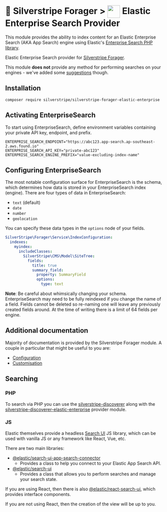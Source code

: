 # 🧺 Silverstripe Forager > <img src="https://www.elastic.co/android-chrome-192x192.png" style="height:40px; vertical-align:middle"/> Elastic Enterprise Search Provider

This module provides the ability to index content for an Elastic Enterprise Search (AKA App Search) engine using
Elastic's [Enterprise Search PHP library](https://github.com/elastic/enterprise-search-php).

Elastic Enterprise Search provider for [Silverstripe Forager](https://github.com/silverstripeltd/silverstripe-forager).

This module **does not** provide any method for performing searches on your engines - we've added some
[suggestions](#searching) though.

## Installation

`composer require silverstripe/silverstripe-forager-elastic-enterprise`

## Activating EnterpriseSearch

To start using EnterpriseSearch, define environment variables containing your private API key, endpoint, and prefix.

```
ENTERPRISE_SEARCH_ENDPOINT="https://abc123.app-search.ap-southeast-2.aws.found.io"
ENTERPRISE_SEARCH_API_KEY="private-abc123"
ENTERPRISE_SEARCH_ENGINE_PREFIX="value-excluding-index-name"
```

## Configuring EnterpriseSearch

The most notable configuration surface for EnterpriseSearch is the schema, which determines how data is stored in your
EnterpriseSearch index (engine). There are four types of data in EnterpriseSearch:

- `text` (default)
- `date`
- `number`
- `geolocation`

You can specify these data types in the `options` node of your fields.

```yaml
SilverStripe\Forager\Service\IndexConfiguration:
  indexes:
    myindex:
      includeClasses:
        SilverStripe\CMS\Model\SiteTree:
          fields:
            title: true
            summary_field:
              property: SummaryField
              options:
                type: text
```

**Note**: Be careful about whimsically changing your schema. EnterpriseSearch may need to be fully reindexed if you
change the name of a field. Fields cannot be deleted so re-naming one will leave any previously created fields around.
At the time of writing there is a limit of 64 fields per engine.

## Additional documentation

Majority of documentation is provided by the Silverstripe Forager module. A couple in particular that might be
useful to you are:

- [Configuration](https://github.com/silverstripeltd/silverstripe-forager/blob/1/docs/en/configuration.md)
- [Customisation](https://github.com/silverstripeltd/silverstripe-forager/blob/1/docs/en/customising.md)

## Searching

### PHP

To search via PHP you can use the [silverstripe-discoverer](https://github.com/silverstripeltd/silverstripe-discoverer)
along with the [silverstripe-discoverer-elastic-enterprise](https://github.com/silverstripeltd/silverstripe-discoverer-elastic-enterprise)
provider module.

### JS

Elastic themselves provide a headless [Search UI](https://docs.elastic.co/search-ui/overview) JS library, which can
be used with vanilla JS or any framework like React, Vue, etc.

There are two main libraries:

- [@elastic/search-ui-app-search-connector](https://www.npmjs.com/package/@elastic/search-ui-app-search-connector)
  - Provides a class to help you connect to your Elastic App Search API.
- [@elastic/search-ui](https://www.npmjs.com/package/@elastic/search-ui)
  - Provides a class that allows you to perform searches and manage your search state.

If you are using React, then there is also
[@elastic/react-search-ui](https://www.npmjs.com/package/@elastic/react-search-ui), which provides interface components.

If you are not using React, then the creation of the view will be up to you.
